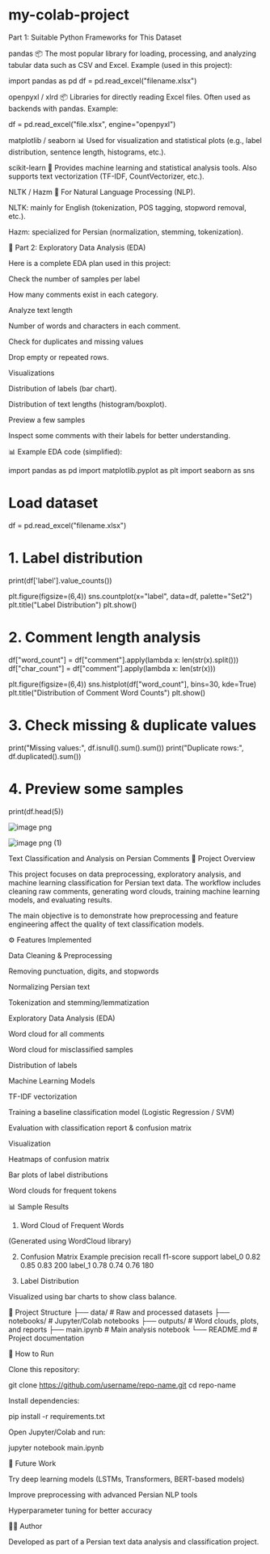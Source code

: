 # my-colab-project
Part 1: Suitable Python Frameworks for This Dataset

pandas
📦 The most popular library for loading, processing, and analyzing tabular data such as CSV and Excel.
Example (used in this project):

import pandas as pd
df = pd.read_excel("filename.xlsx")


openpyxl / xlrd
📦 Libraries for directly reading Excel files. Often used as backends with pandas.
Example:

df = pd.read_excel("file.xlsx", engine="openpyxl")


matplotlib / seaborn
📊 Used for visualization and statistical plots (e.g., label distribution, sentence length, histograms, etc.).

scikit-learn
🤖 Provides machine learning and statistical analysis tools. Also supports text vectorization (TF-IDF, CountVectorizer, etc.).

NLTK / Hazm
📖 For Natural Language Processing (NLP).

NLTK: mainly for English (tokenization, POS tagging, stopword removal, etc.).

Hazm: specialized for Persian (normalization, stemming, tokenization).

🔹 Part 2: Exploratory Data Analysis (EDA)

Here is a complete EDA plan used in this project:

Check the number of samples per label

How many comments exist in each category.

Analyze text length

Number of words and characters in each comment.

Check for duplicates and missing values

Drop empty or repeated rows.

Visualizations

Distribution of labels (bar chart).

Distribution of text lengths (histogram/boxplot).

Preview a few samples

Inspect some comments with their labels for better understanding.

📊 Example EDA code (simplified):

import pandas as pd
import matplotlib.pyplot as plt
import seaborn as sns

# Load dataset
df = pd.read_excel("filename.xlsx")

# 1. Label distribution
print(df['label'].value_counts())

plt.figure(figsize=(6,4))
sns.countplot(x="label", data=df, palette="Set2")
plt.title("Label Distribution")
plt.show()

# 2. Comment length analysis
df["word_count"] = df["comment"].apply(lambda x: len(str(x).split()))
df["char_count"] = df["comment"].apply(lambda x: len(str(x)))

plt.figure(figsize=(6,4))
sns.histplot(df["word_count"], bins=30, kde=True)
plt.title("Distribution of Comment Word Counts")
plt.show()

# 3. Check missing & duplicate values
print("Missing values:", df.isnull().sum().sum())
print("Duplicate rows:", df.duplicated().sum())

# 4. Preview some samples
print(df.head(5))

![image png](https://github.com/user-attachments/assets/d1dd3cc5-9dbd-4123-bf74-27d5de7723ee)

![image png (1)](https://github.com/user-attachments/assets/7a4bc8b5-2a5a-4a80-99e3-781c25cd5be7)


Text Classification and Analysis on Persian Comments
📌 Project Overview

This project focuses on data preprocessing, exploratory analysis, and machine learning classification for Persian text data. The workflow includes cleaning raw comments, generating word clouds, training machine learning models, and evaluating results.

The main objective is to demonstrate how preprocessing and feature engineering affect the quality of text classification models.

⚙️ Features Implemented

Data Cleaning & Preprocessing

Removing punctuation, digits, and stopwords

Normalizing Persian text

Tokenization and stemming/lemmatization

Exploratory Data Analysis (EDA)

Word cloud for all comments

Word cloud for misclassified samples

Distribution of labels

Machine Learning Models

TF-IDF vectorization

Training a baseline classification model (Logistic Regression / SVM)

Evaluation with classification report & confusion matrix

Visualization

Heatmaps of confusion matrix

Bar plots of label distributions

Word clouds for frequent tokens

📊 Sample Results
1. Word Cloud of Frequent Words

(Generated using WordCloud library)

2. Confusion Matrix Example
           precision    recall  f1-score   support
label_0       0.82      0.85      0.83       200
label_1       0.78      0.74      0.76       180

3. Label Distribution

Visualized using bar charts to show class balance.

📂 Project Structure
├── data/                     # Raw and processed datasets
├── notebooks/                # Jupyter/Colab notebooks
├── outputs/                  # Word clouds, plots, and reports
├── main.ipynb                # Main analysis notebook
└── README.md                 # Project documentation

🚀 How to Run

Clone this repository:

git clone https://github.com/username/repo-name.git
cd repo-name


Install dependencies:

pip install -r requirements.txt


Open Jupyter/Colab and run:

jupyter notebook main.ipynb

🔮 Future Work

Try deep learning models (LSTMs, Transformers, BERT-based models)

Improve preprocessing with advanced Persian NLP tools

Hyperparameter tuning for better accuracy

👨‍💻 Author

Developed as part of a Persian text data analysis and classification project.
